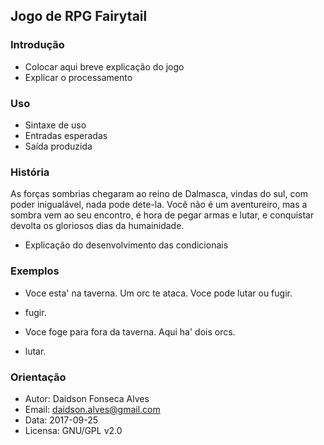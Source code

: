 ## Jogo de RPG Fairytail

### Introdução

* Colocar aqui breve explicação do jogo
* Explicar o processamento

### Uso

* Sintaxe de uso
* Entradas esperadas
* Saída produzida

### História

As forças sombrias chegaram ao reino de Dalmasca, vindas do sul, com poder inigualável, nada pode dete-la.
Você não é um aventureiro, mas a sombra vem ao seu encontro, é hora de pegar armas e lutar, e conquistar devolta os gloriosos dias da humainidade.
* Explicação do desenvolvimento das condicionais

### Exemplos 

* Voce esta' na taverna. Um orc te ataca.
  Voce pode lutar ou fugir.

* fugir.

* Voce foge para fora da taverna. Aqui ha' dois orcs.

* lutar.

### Orientação

* Autor: Daidson Fonseca Alves
* Email: daidson.alves@gmail.com
* Data: 2017-09-25
* Licensa: GNU/GPL v2.0

